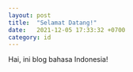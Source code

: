 ```yaml
---
layout: post
title:  "Selamat Datang!"
date:   2021-12-05 17:33:32 +0700
category: id
---
```

Hai, ini blog bahasa Indonesia!